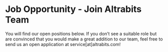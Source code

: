 # Job Opportunity - Join Altrabits Team

You will find our open positions below. 
If you don’t see a suitable role but are convinced that you would make a great addition to our team, 
feel free to send us an open application at service[at]altrabits.com!